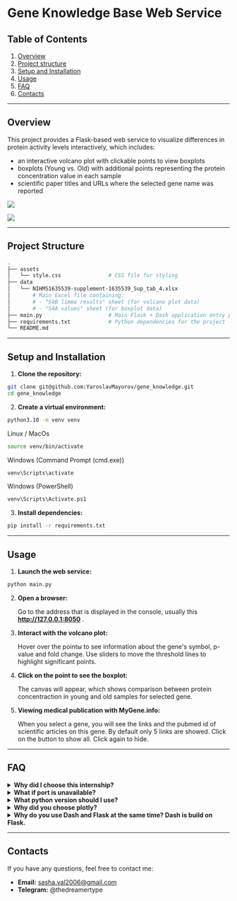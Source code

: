 # Gene Knowledge Base Web Service

## Table of Contents

1. [Overview](#overview)  
2. [Project structure](#project-structure)
3. [Setup and Installation](#setup-and-installation)
4. [Usage](#usage)
5. [FAQ](#faq)
6. [Contacts](#contacts)

---

## Overview

This project provides a Flask-based web service to visualize differences in protein activity levels interactively, which includes:

   - an interactive volcano plot with clickable points to view boxplots
   - boxplots (Young vs. Old) with additional points representing the protein concentration value in each sample
   - scientific paper titles and URLs where the selected gene name was reported


![](images/volcanoplot_boxplot.png)

![](images/pubmed_references.png)

---

## Project Structure

```bash
.
├── assets
│   └── style.css               # CSS file for styling
├── data
│   └── NIHMS1635539-supplement-1635539_Sup_tab_4.xlsx  
│       # Main Excel file containing:
│       # - "S4B limma results" sheet (for volcano plot data)
│       # - "S4A values" sheet (for boxplot data)
├── main.py                     # Main Flask + Dash application entry point
├── requirements.txt            # Python dependencies for the project
└── README.md
```

---

## Setup and Installation

1. **Clone the repository:**
```bash
git clone git@github.com:YaroslavMayorov/gene_knowledge.git
cd gene_knowledge
```

2. **Create a virtual environment:**
```bash
python3.10 -m venv venv
```

Linux / MacOs

```bash
source venv/bin/activate
```

Windows (Command Prompt (cmd.exe))

```bash
venv\Scripts\activate
```

Windows (PowerShell)

```bash
venv\Scripts\Activate.ps1
```

3. **Install dependencies:**
```bash
pip install -r requirements.txt
```

---

## Usage

1. **Launch the web service:**
```bash
python main.py
```

2. **Open a browser:**

   Go to the address that is displayed in the console, usually this **http://127.0.0.1:8050** .

3. **Interact with the volcano plot:**

   Hover over the pointы to see information about the gene's symbol, p-value and fold change. Use sliders to move the threshold lines to highlight significant points.

4. **Click on the point to see the boxplot:**

   The canvas will appear, which shows comparison between protein concentraction in young and old samples for selected gene. 

5. **Viewing medical publication with MyGene.info:**

   When you select a gene, you will see the links and the pubmed id of scientific articles on this gene. By default only 5 links are showed. Click on the button to show all. Click again to hide.

---

## FAQ

<details>
<summary><strong> Why did I choose this internship?</strong></summary>

I studied in a biology-focused class, so I have a strong background in biology. I am especially interested in aging and ways to combat age-related diseases. I have long wanted to work in bioinformatics, and this internship is a great opportunity for me.

For about two years, I have been working with Flask, developing various web applications, from simple projects to multi-page websites. You can see one of my projects here: [arthouserooms.pythonanywhere.com](https://arthouserooms.pythonanywhere.com/).

I also completed a data analysis course from Tinkoff and a machine learning specialization from Yandex, which gave me valuable experience working with pandas and matplotlib. In addition, I prepared for the DANO Olympiad in data analysis, so I have a solid understanding of statistics, data processing, and interpretation.

I really want to join your team, because this topic is really close to me. I am ready to learn new things and help develop a useful tool for biological data research. I would be grateful for the opportunity to be part of this project!
</details>

<details>
<summary><strong> What if port is unavailable?</strong></summary>

   By default server is on port 8050. Change the port in `main.py` (line 380):
   ```bash
   app.run_server(port=free_port)
   ```
</details>

<details>
<summary><strong> What python version should I use? </strong></summary>

   Python 3.10 is recommended. Earlier versions may work but could introduce compatibility issues.
</details>

<details>
<summary><strong> Why did you choose plotly? </strong></summary>

   - Support interactive graphics
  
   - Clear documentation – lots of examples, easy to understand.
  
   - Dash compatibility – allows you to create full-fledged web pages using lists directly in Python.
  
   - Simply graphs created by few lines, but deep customization is available too.
</details>

<details>
<summary><strong> Why do you use Dash and Flask at the same time? Dash is build on Flask. </strong></summary>

   Dash is built on Flask, but by default, it creates its own Flask instance internally. The Flask instance is needed to integrate the Dash application into a larger Flask app. This is important when working on real projects.
</details>

---

## Contacts 

If you have any questions, feel free to contact me:  

- **Email:** sasha.val2006@gmail.com
- **Telegram:** @thedreamertype


